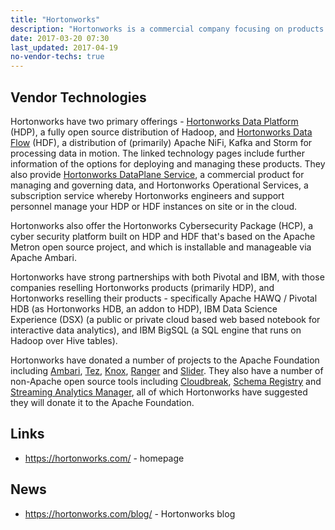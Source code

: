 ```yaml
---
title: "Hortonworks"
description: "Hortonworks is a commercial company focusing on products that support the exploitation of data both at rest and in motion.  Their business model is to provide support and professional services for a range of Apache open source technologies which they package and distribute for free. They are therefore extreemly active in the Apache open source space, with committers on all the technologies they distribute, and with a history of donating projects to the Apache Foundation that they have either initiated or acquired.  Hortonworks was formed in June 2011 by ex-Yahoo employees." 
date: 2017-03-20 07:30
last_updated: 2017-04-19
no-vendor-techs: true
---
```

## Vendor Technologies

Hortonworks have two primary offerings - [Hortonworks Data Platform](/technologies/hortonworks-data-platform/) (HDP), a fully open source distribution of Hadoop, and [Hortonworks Data Flow](/technologies/hortonworks-data-flow/) (HDF), a distribution of (primarily) Apache NiFi, Kafka and Storm for processing data in motion.  The linked technology pages include further information of the options for deploying and managing these products.  They also provide [Hortonworks DataPlane Service](/technologies/hortonworks-dataplane-service/), a commercial product for managing and governing data, and Hortonworks Operational Services, a subscription service whereby Hortonworks engineers and support personnel manage your HDP or HDF instances on site or in the cloud.

Hortonworks also offer the Hortonworks Cybersecurity Package (HCP), a cyber security platform built on HDP and HDF that's based on the Apache Metron open source project, and which is installable and manageable via Apache Ambari.

Hortonworks have strong partnerships with both Pivotal and IBM, with those companies reselling Hortonworks products (primarily HDP), and Hortonworks reselling their products - specifically Apache HAWQ / Pivotal HDB (as Hortonworks HDB, an addon to HDP), IBM Data Science Experience (DSX) (a public or private cloud based web based notebook for interactive data analytics), and IBM BigSQL (a SQL engine that runs on Hadoop over Hive tables).

Hortonworks have donated a number of projects to the Apache Foundation including [Ambari](/technologies/apache-ambari), [Tez](/technologies/apache-tez), [Knox](/technologies/apache-knox), [Ranger](/technologies/apache-ranger) and [Slider](/technologies/apache-slider).  They also have a number of non-Apache open source tools including [Cloudbreak](/technologies/cloudbreak), [Schema Registry](/technologies/schema-registry/) and [Streaming Analytics Manager](/technologies/streaming-analytics-manager), all of which Hortonworks have suggested they will donate it to the Apache Foundation.

## Links

* <https://hortonworks.com/> - homepage

## News

* <https://hortonworks.com/blog/> - Hortonworks blog